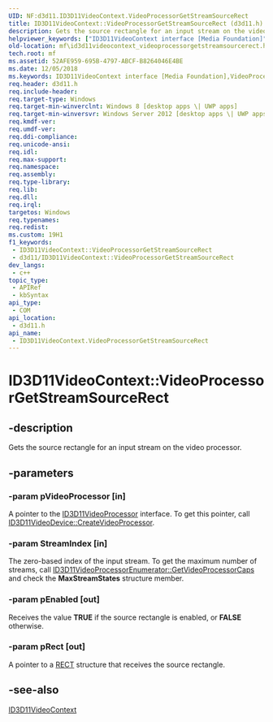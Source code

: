 ```yaml
---
UID: NF:d3d11.ID3D11VideoContext.VideoProcessorGetStreamSourceRect
title: ID3D11VideoContext::VideoProcessorGetStreamSourceRect (d3d11.h)
description: Gets the source rectangle for an input stream on the video processor.
helpviewer_keywords: ["ID3D11VideoContext interface [Media Foundation]","VideoProcessorGetStreamSourceRect method","ID3D11VideoContext.VideoProcessorGetStreamSourceRect","ID3D11VideoContext::VideoProcessorGetStreamSourceRect","VideoProcessorGetStreamSourceRect","VideoProcessorGetStreamSourceRect method [Media Foundation]","VideoProcessorGetStreamSourceRect method [Media Foundation]","ID3D11VideoContext interface","d3d11/ID3D11VideoContext::VideoProcessorGetStreamSourceRect","mf.id3d11videocontext_videoprocessorgetstreamsourcerect"]
old-location: mf\id3d11videocontext_videoprocessorgetstreamsourcerect.htm
tech.root: mf
ms.assetid: 52AFE959-695B-4797-ABCF-B8264046E4BE
ms.date: 12/05/2018
ms.keywords: ID3D11VideoContext interface [Media Foundation],VideoProcessorGetStreamSourceRect method, ID3D11VideoContext.VideoProcessorGetStreamSourceRect, ID3D11VideoContext::VideoProcessorGetStreamSourceRect, VideoProcessorGetStreamSourceRect, VideoProcessorGetStreamSourceRect method [Media Foundation], VideoProcessorGetStreamSourceRect method [Media Foundation],ID3D11VideoContext interface, d3d11/ID3D11VideoContext::VideoProcessorGetStreamSourceRect, mf.id3d11videocontext_videoprocessorgetstreamsourcerect
req.header: d3d11.h
req.include-header: 
req.target-type: Windows
req.target-min-winverclnt: Windows 8 [desktop apps \| UWP apps]
req.target-min-winversvr: Windows Server 2012 [desktop apps \| UWP apps]
req.kmdf-ver: 
req.umdf-ver: 
req.ddi-compliance: 
req.unicode-ansi: 
req.idl: 
req.max-support: 
req.namespace: 
req.assembly: 
req.type-library: 
req.lib: 
req.dll: 
req.irql: 
targetos: Windows
req.typenames: 
req.redist: 
ms.custom: 19H1
f1_keywords:
 - ID3D11VideoContext::VideoProcessorGetStreamSourceRect
 - d3d11/ID3D11VideoContext::VideoProcessorGetStreamSourceRect
dev_langs:
 - c++
topic_type:
 - APIRef
 - kbSyntax
api_type:
 - COM
api_location:
 - d3d11.h
api_name:
 - ID3D11VideoContext.VideoProcessorGetStreamSourceRect
---
```


# ID3D11VideoContext::VideoProcessorGetStreamSourceRect


## -description

Gets the source rectangle for an input stream on the video processor.

## -parameters

### -param pVideoProcessor [in]

A pointer to the <a href="/windows/desktop/api/d3d11/nn-d3d11-id3d11videoprocessor">ID3D11VideoProcessor</a> interface. To get this pointer, call <a href="/windows/desktop/api/d3d11/nf-d3d11-id3d11videodevice-createvideoprocessor">ID3D11VideoDevice::CreateVideoProcessor</a>.

### -param StreamIndex [in]

The zero-based index of the input stream. To get the maximum number of streams, call <a href="/windows/desktop/api/d3d11/nf-d3d11-id3d11videoprocessorenumerator-getvideoprocessorcaps">ID3D11VideoProcessorEnumerator::GetVideoProcessorCaps</a> and check the <b>MaxStreamStates</b> structure member.

### -param pEnabled [out]

Receives the value <b>TRUE</b> if the source rectangle is enabled, or <b>FALSE</b> otherwise.

### -param pRect [out]

A pointer to a <a href="/previous-versions/dd162897(v=vs.85)">RECT</a> structure that receives the source rectangle.

## -see-also

<a href="/windows/desktop/api/d3d11/nn-d3d11-id3d11videocontext">ID3D11VideoContext</a>